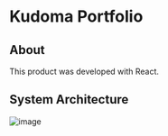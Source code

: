 # Kudoma Portfolio

## About

This product was developed with React.

## System Architecture

![image](https://github.com/user-attachments/assets/c39e3c17-d96e-45b2-ab94-e71f23965aff)
